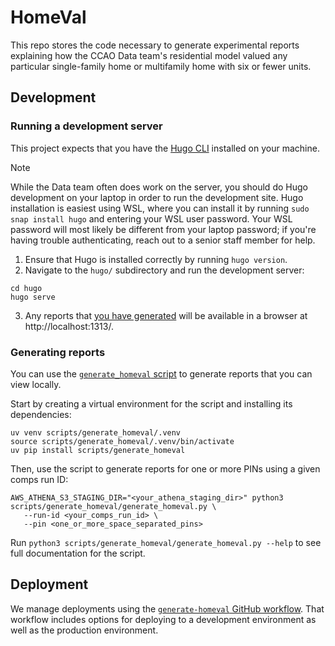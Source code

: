 # HomeVal

This repo stores the code necessary to generate experimental reports
explaining how the CCAO Data team's residential model valued any particular
single-family home or multifamily home with six or fewer units.

## Development

### Running a development server

This project expects that you have the [Hugo CLI](https://gohugo.io/installation/)
installed on your machine.

> [!NOTE]
> While the Data team often does work on the server, you should do Hugo
> development on your laptop in order to run the development site. Hugo
> installation is easiest using WSL, where you can install it by running
> `sudo snap install hugo` and entering your WSL user password. Your WSL
> password will most likely be different from your laptop password; if
> you're having trouble authenticating, reach out to a senior staff member
> for help.

1. Ensure that Hugo is installed correctly by running `hugo version`.
2. Navigate to the `hugo/` subdirectory and run the development server:

```
cd hugo
hugo serve
```

3. Any reports that [you have generated](#generating-reports)
   will be available in a browser at http://localhost:1313/.

### Generating reports

You can use the [`generate_homeval`
script](https://github.com/ccao-data/homeval/blob/main/scripts/generate_homeval/generate_homeval.py)
to generate reports that you can view locally.

Start by creating a virtual environment for the script and installing its
dependencies:

```
uv venv scripts/generate_homeval/.venv
source scripts/generate_homeval/.venv/bin/activate
uv pip install scripts/generate_homeval
```

Then, use the script to generate reports for one or more PINs using a given
comps run ID:

```
AWS_ATHENA_S3_STAGING_DIR="<your_athena_staging_dir>" python3 scripts/generate_homeval/generate_homeval.py \
   --run-id <your_comps_run_id> \
   --pin <one_or_more_space_separated_pins>
```

Run `python3 scripts/generate_homeval/generate_homeval.py --help` to see full
documentation for the script.

## Deployment

We manage deployments using the [`generate-homeval` GitHub
workflow](https://github.com/ccao-data/homeval/actions/workflows/generate-homeval.yaml).
That workflow includes options for deploying to a development environment as
well as the production environment.
